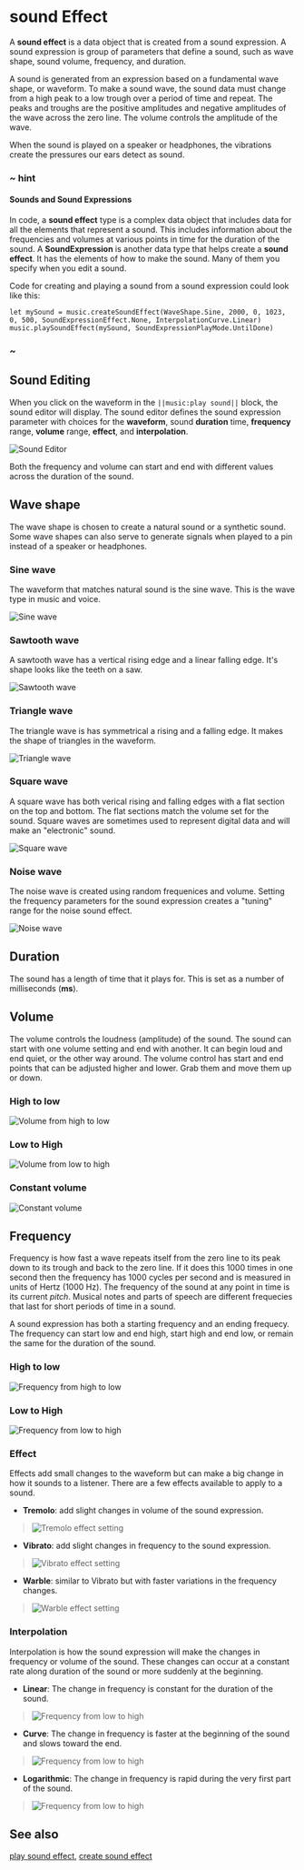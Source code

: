 # sound Effect

A **sound effect** is a data object that is created from a sound expression. A sound expression is group of parameters that define a sound, such as wave shape, sound volume, frequency, and duration.

A sound is generated from an expression based on a fundamental wave shape, or waveform. To make a sound wave, the sound data must change from a high peak to a low trough over a period of time and repeat. The peaks and troughs are the positive amplitudes and negative amplitudes of the wave across the zero line. The volume controls the amplitude of the wave.

When the sound is played on a speaker or headphones, the vibrations create the pressures our ears detect as sound.

### ~ hint

#### Sounds and Sound Expressions

In code, a **sound effect** type is a complex data object that includes data for all the elements that represent a sound. This includes information about the frequencies and volumes at various points in time for the duration of the sound. A **SoundExpression** is another data type that helps create a **sound effect**. It has the elements of how to make the sound. Many of them you specify when you edit a sound.

Code for creating and playing a sound from a sound expression could look like this:

```typescript-ignore
let mySound = music.createSoundEffect(WaveShape.Sine, 2000, 0, 1023, 0, 500, SoundExpressionEffect.None, InterpolationCurve.Linear)
music.playSoundEffect(mySound, SoundExpressionPlayMode.UntilDone)
```

### ~

## Sound Editing

When you click on the waveform in the ``||music:play sound||`` block, the sound editor will display. The sound editor defines the sound expression parameter with choices for the **waveform**, sound **duration** time, **frequency** range, **volume** range, **effect**, and **interpolation**.

![Sound Editor](/static/types/sound/sound-editor.png)

Both the frequency and volume can start and end with different values across the duration of the sound.

## Wave shape

The wave shape is chosen to create a natural sound or a synthetic sound. Some wave shapes can also serve to generate signals when played to a pin instead of a speaker or headphones.

### Sine wave

The waveform that matches natural sound is the sine wave. This is the wave type in music and voice.

![Sine wave](/static/types/sound/sine-wave.png)

### Sawtooth wave

A sawtooth wave has a vertical rising edge and a linear falling edge. It's shape looks like the teeth on a saw.

![Sawtooth wave](/static/types/sound/sawtooth-wave.png)

### Triangle wave

The triangle wave is has symmetrical a rising and a falling edge. It makes the shape of triangles in the waveform.

![Triangle wave](/static/types/sound/triangle-wave.png)

### Square wave

A square wave has both verical rising and falling edges with a flat section on the top and bottom. The flat sections match the volume set for the sound. Square waves are sometimes used to represent digital data and will make an "electronic" sound.

![Square wave](/static/types/sound/square-wave.png)

### Noise wave

The noise wave is created using random frequenices and volume. Setting the frequency parameters for the sound expression creates a "tuning" range for the noise sound effect.

![Noise wave](/static/types/sound/noise-wave.png)

## Duration

The sound has a length of time that it plays for. This is set as a number of milliseconds (**ms**).

## Volume

The volume controls the loudness (amplitude) of the sound. The sound can start with one volume setting and end with another. It can begin loud and end quiet, or the other way around. The volume control has start and end points that can be adjusted higher and lower. Grab them and move them up or down.

### High to low

![Volume from high to low](/static/types/sound/volume-hilo.png)

### Low to High

![Volume from low to high](/static/types/sound/volume-lohi.png)

### Constant volume

![Constant volume](/static/types/sound/volume-constant.png)

## Frequency

Frequency is how fast a wave repeats itself from the zero line to its peak down to its trough and back to the zero line. If it does this 1000 times in one second then the frequency has 1000 cycles per second and is measured in units of Hertz (1000 Hz). The frequency of the sound at any point in time is its current _pitch_. Musical notes and parts of speech are different frequecies that last for short periods of time in a sound.

A sound expression has both a starting frequency and an ending frequecy. The frequency can start low and end high, start high and end low, or remain the same for the duration of the sound.

### High to low

![Frequency from high to low](/static/types/sound/freq-hilo.png)

### Low to High

![Frequency from low to high](/static/types/sound/freq-lohi.png)

### Effect

Effects add small changes to the waveform but can make a big change in how it sounds to a listener. There are a few effects available to apply to a sound.

* **Tremolo**: add slight changes in volume of the sound expression.

>![Tremolo effect setting](/static/types/sound/effect-tremolo.png)

* **Vibrato**: add slight changes in frequency to the sound expression.

>![Vibrato effect setting](/static/types/sound/effect-vibrato.png)

* **Warble**: similar to Vibrato but with faster variations in the frequency changes.

>![Warble effect setting](/static/types/sound/effect-warble.png)

### Interpolation

Interpolation is how the sound expression will make the changes in frequency or volume of the sound. These changes can occur at a constant rate along duration of the sound or more suddenly at the beginning.

* **Linear**: The change in frequency is constant for the duration of the sound.

>![Frequency from low to high](/static/types/sound/interp-linear.png)

* **Curve**: The change in frequency is faster at the beginning of the sound and slows toward the end.

>![Frequency from low to high](/static/types/sound/interp-curve.png)

* **Logarithmic**: The change in frequency is rapid during the very first part of the sound.


>![Frequency from low to high](/static/types/sound/interp-log.png)

## See also

[play sound effect](/reference/music/play-sound-effect),
[create sound effect](/reference/music/create-sound-effect)
